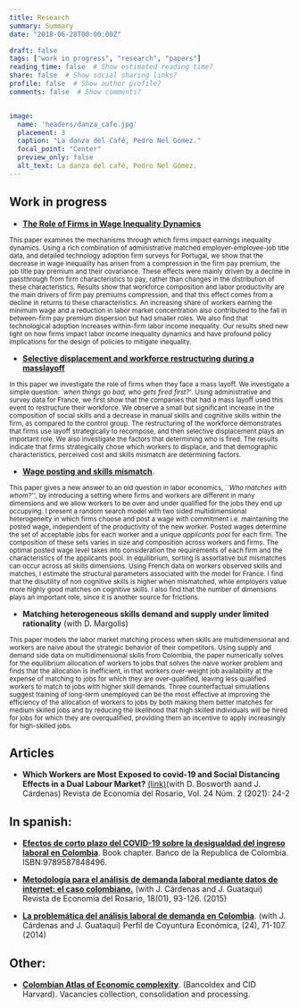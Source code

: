 ```yaml
---
title: Research
summary: Summary
date: "2018-06-28T00:00:00Z"

draft: false
tags: ["work in progress", "research", "papers"]
reading_time: false  # Show estimated reading time?
share: false  # Show social sharing links?
profile: false  # Show author profile?
comments: false  # Show comments?


image:
  name: 'headers/danza_cafe.jpg'
  placement: 3
  caption: "La danza del Café, Pedro Nel Gómez."
  focal_point: "Center"
  preview_only: false
  alt_text: La danza del café, Pedro Nel Gómez.
---
```



## Work in progress

- [**The Role of Firms in Wage Inequality Dynamics**](https://jaimono.netlify.app/files/The_role_of_firms_in_wage_inequality_dynamics.pdf)

<small> 

This paper examines the mechanisms through which firms impact earnings inequality dynamics. Using a rich combination of administrative matched employer-employee-job title data, and detailed technology adoption firm surveys for Portugal, we show that the decrease in wage inequality has arisen from a compression in the firm pay premium, the job title pay premium and their covariance. These effects were mainly driven by a decline in passthrough from firm characteristics to pay, rather than changes in the distribution of these characteristics. Results show that workforce composition and labor productivity are the main drivers of firm pay premiums compression, and that this effect comes from a decline in returns to these characteristics. An increasing share of workers earning the minimum wage and a reduction in labor market concentration also contributed to the fall in between-firm pay premium dispersion but had smaller roles. We also find that technological adoption increases within-firm labor income inequality. Our results shed new light on how firms impact labor income inequality dynamics and have profound policy implications for the design of policies to mitigate inequality.

</small>

- [**Selective displacement and workforce restructuring during a masslayoff**](https://jaimono.netlify.app/files/selective_2021_MONTANA_MARGOLIS.pdf)

<small> 

In this paper we investigate the role of firms when they face a mass layoff. We investigate a simple question: _`when things go bad, who gets fired first?'_. Using administrative and survey data for France,
we first show that the companies that had a mass layoff used this event to restructure their workforce. We observe a small but significant increase in the composition of social skills and a decrease in manual skills and cognitive skills within the firm, as compared to the control group. The restructuring of the workforce demonstrates that firms use layoff strategically to recompose, and then selective displacement plays an important role. We also investigate the factors that determining who is fired. The results indicate that firms strategically chose which workers to displace, and that demographic characteristics, perceived cost and skills mismatch are determining factors.

</small> 


- [**Wage posting and skills mismatch**](https://jaimono.netlify.app/files/Wage_posting_and_multidimensional_skills_mismatch_MONTANA_2021.pdf).



<small>

This paper gives a new answer to an old question in labor economics, _``Who matches with whom?''_, by introducing a setting where firms and workers are different in many dimensions and we allow workers to be over and under qualified for the jobs they end up occupying. I present a random search model with two sided multidimensional heterogeneity in which firms choose and post a wage with commitment i.e. maintaining the posted wage, independent of the productivity of the new worker. Posted wages determine the set of acceptable jobs for each worker and a unique _applicants pool_ for each firm. The composition of these sets varies in size and composition across workers and firms. The optimal posted wage level takes into consideration the requirements of each firm and the characteristics of the applicants pool. In equilibrium, sorting is assortative but mismatches can occur across all skills dimensions. Using French data on workers observed skills and matches, I estimate the structural parameters associated with the model for France. I find that the disutility of non cognitive skills is higher when mismatched, while employers value more highly good matches on cognitive skills. I also find that the number of dimensions plays an important role, since it is another source for frictions.


</small>

- **Matching heterogeneous skills demand and supply under limited rationality** (with D. Margolis)


<small>

This paper models the labor market matching process when skills are multidimensional and workers are naive about the strategic behavior of their competitors. Using supply and demand side data on multidimensional skills from Colombia, the paper numerically solves for the equilibrium allocation of workers to jobs that solves the naive worker problem and finds that the allocation is inefficient, in that workers over-weight job availability at the expense of matching to jobs for which they are over-qualified, leaving less qualified workers to match to jobs with higher skill demands. Three counterfactual simulations suggest training of long-term unemployed can be the most effective at improving the efficiency of the allocation of workers to jobs by both making them better matches for medium skilled jobs and by reducing the likelihood that high skilled individuals will be hired for jobs for which they are overqualified, providing them an incentive to apply increasingly for high-skilled jobs.


</small>

## Articles

- **Which Workers are Most Exposed to covid-19 and Social Distancing Effects in a Dual Labour Market?** [(link)](https://doi.org/10.12804/revistas.urosario.edu.co/economia/a.10549)(with D. Bosworth  aand J. Cárdenas) Revista de Economía del Rosario, Vol. 24 Núm. 2 (2021): 24-2 


## In spanish:

- [**Efectos de corto plazo del COVID-19 sobre la desigualdad del ingreso laboral en Colombia**](https://repositorio.banrep.gov.co/bitstream/handle/20.500.12134/10296/LBR_2022-04.pdf). Book chapter. Banco de la Republica de Colombia. ISBN:9789587848496.

- [**Metodología para el análisis de demanda laboral mediante datos de internet: el caso colombiano.**](https://revistas.urosario.edu.co/index.php/economia/article/view/4583/3299) (with J. Cárdenas and J. Guataqui) Revista de Economía del Rosario, 18(01), 93-126. (2015)

- [**La problemática del análisis laboral de demanda en Colombia**](https://revistas.udea.edu.co/index.php/coyuntura/article/view/24416/19948). (with J. Cárdenas and J. Guataqui) Perfil de Coyuntura Económica, (24), 71-107. (2014)

## Other:

- [**Colombian Atlas of Economic complexity**](http://datlascolombia.com/#/about/project-description). (Bancoldex and CID Harvard). Vacancies collection, consolidation and processing.
